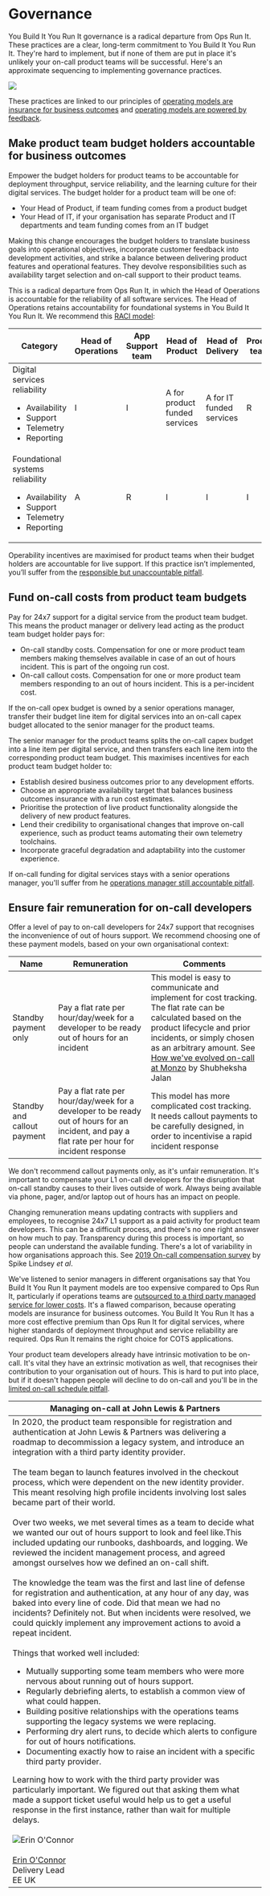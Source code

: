# Governance

You Build It You Run It governance is a radical departure from Ops Run It. These practices are a clear, long-term commitment to You Build It You Run It. They're hard to implement, but if none of them are put in place it's unlikely your on-call product teams will be successful. Here's an approximate sequencing to implementing governance practices.

![](../.gitbook/assets/practices/governance-practices.png)

These practices are linked to our principles of [operating models are insurance for business outcomes](https://you-build-it-you-run-it.playbook.ee/principles#operating-models-are-insurance-for-business-outcomes) and [operating models are powered by feedback](https://you-build-it-you-run-it.playbook.ee/principles#operating-models-are-powered-by-feedback). 

## Make product team budget holders accountable for business outcomes

Empower the budget holders for product teams to be accountable for deployment throughput, service reliability, and the learning culture for their digital services. The budget holder for a product team will be one of:

* Your Head of Product, if team funding comes from a product budget
* Your Head of IT, if your organisation has separate Product and IT departments and team funding comes from an IT budget

Making this change encourages the budget holders to translate business goals into operational objectives, incorporate customer feedback into development activities, and strike a balance between delivering product features and operational features. They devolve responsibilities such as availability target selection and on-call support to their product teams. 

This is a radical departure from Ops Run It, in which the Head of Operations is accountable for the reliability of all software services. The Head of Operations retains accountability for foundational systems in You Build It You Run It. We recommend this [RACI model](https://racichart.org/the-raci-model/):

|Category|Head of Operations|App Support team|Head of Product|Head of Delivery|Product teams|
|---|---|---|---|---|---|
|Digital services reliability<ul><li>Availability</li><li>Support</li><li>Telemetry</li><li>Reporting</li></ul>|I|I|A for product funded services|A for IT funded services|R|
|Foundational systems reliability<ul><li>Availability</li><li>Support</li><li>Telemetry</li><li>Reporting</li></ul>|A|R|I|I|I|

Operability incentives are maximised for product teams when their budget holders are accountable for live support. If this practice isn’t implemented, you’ll suffer from the [responsible but unaccountable pitfall](https://you-build-it-you-run-it.playbook.ee/pitfalls#responsible-but-unaccountable).

## Fund on-call costs from product team budgets

Pay for 24x7 support for a digital service from the product team budget. This means the product manager or delivery lead acting as the product team budget holder pays for:

* On-call standby costs. Compensation for one or more product team members making themselves available in case of an out of hours incident. This is part of the ongoing run cost.
* On-call callout costs. Compensation for one or more product team members responding to an out of hours incident. This is a per-incident cost.

If the on-call opex budget is owned by a senior operations manager, transfer their budget line item for digital services into an on-call capex budget allocated to the senior manager for the product teams.  

The senior manager for the product teams splits the on-call capex budget into a line item per digital service, and then transfers each line item into the corresponding product team budget. This maximises incentives for each product team budget holder to:

* Establish desired business outcomes prior to any development efforts.
* Choose an appropriate availability target that balances business outcomes insurance with a run cost estimates.
* Prioritise the protection of live product functionality alongside the delivery of new product features.
* Lend their credibility to organisational changes that improve on-call experience, such as product teams automating their own telemetry toolchains. 
* Incorporate graceful degradation and adaptability into the customer experience.

If on-call funding for digital services stays with a senior operations manager, you'll suffer from he [operations manager still accountable pitfall](https://you-build-it-you-run-it.playbook.ee/pitfalls).

## Ensure fair remuneration for on-call developers

Offer a level of pay to on-call developers for 24x7 support that recognises the inconvenience of out of hours support. We recommend choosing one of these payment models, based on your own organisational context:

|Name|Remuneration|Comments|
|---|---|---|
|Standby payment only|Pay a flat rate per hour/day/week for a developer to be ready out of hours for an incident|This model is easy to communicate and implement for cost tracking. The flat rate can be calculated based on the product lifecycle and prior incidents, or simply chosen as an arbitrary amount. See [How we've evolved on-call at Monzo](https://monzo.com/blog/how-weve-evolved-on-call-at-monzo) by Shubheksha Jalan|
|Standby and callout payment|Pay a flat rate per hour/day/week for a developer to be ready out of hours for an incident, and pay a flat rate per hour for incident response|This model has more complicated cost tracking. It needs callout payments to be carefully designed, in order to incentivise a rapid incident response|

We don't recommend callout payments only, as it's unfair remuneration. It's important to compensate your L1 on-call developers for the disruption that on-call standby causes to their lives outside of work. Always being available via phone, pager, and/or laptop out of hours has an impact on people.

Changing remuneration means updating contracts with suppliers and employees, to recognise 24x7 L1 support as a paid activity for product team developers. This can be a difficult process, and there's no one right answer on how much to pay. Transparency during this process is important, so people can understand the available funding. There's a lot of variability in how organisations approach this. See [2019 On-call compensation survey](https://oncall.netlify.app/) by Spike Lindsey *et al*. 

We've listened to senior managers in different organisations say that You Build It You Run It payment models are too expensive compared to Ops Run It, particularly if operations teams are [outsourced to a third party managed service for lower costs](https://you-build-it-you-run-it.playbook.ee/what-is-ops-run-it/benefits#service-reliability). It's a flawed comparison, because operating models are insurance for business outcomes. You Build It You Run It has a more cost effective premium than Ops Run It for digital services, where higher standards of deployment throughput and service reliability are required. Ops Run It remains the right choice for COTS applications. 

Your product team developers already have intrinsic motivation to be on-call. It's vital they have an extrinsic motivation as well, that recognises their contribution to your organisation out of hours. This is hard to put into place, but if it doesn't happen people will decline to do on-call and you'll be in the [limited on-call schedule pitfall](https://you-build-it-you-run-it.playbook.ee/pitfalls).

|Managing on-call at John Lewis & Partners|
|---|
|In 2020, the product team responsible for registration and authentication at John Lewis & Partners was delivering a roadmap to decommission a legacy system, and introduce an integration with a third party identity provider.<br><br>The team began to launch features involved in the checkout process, which were dependent on the new identity provider. This meant resolving high profile incidents involving lost sales became part of their world.<br><br>Over two weeks, we met several times as a team to decide what we wanted our out of hours support to look and feel like.This included updating our runbooks, dashboards, and logging. We reviewed the incident management process, and agreed amongst ourselves how we defined an on-call shift.<br><br>The knowledge the team was the first and last line of defense for registration and authentication, at any hour of any day, was baked into every line of code. Did that mean we had no incidents? Definitely not. But when incidents were resolved, we could quickly implement any improvement actions to avoid a repeat incident.<br><br>Things that worked well included:<ul><li>Mutually supporting some team members who were more nervous about running out of hours support.</li><li>Regularly debriefing alerts, to establish a common view of what could happen.</li><li>Building positive relationships with the operations teams supporting the legacy systems we were replacing.</li><li>Performing dry alert runs, to decide which alerts to configure for out of hours notifications.</li><li>Documenting exactly how to raise an incident with a specific third party provider.</li></ul>Learning how to work with the third party provider was particularly important. We figured out that asking them what made a support ticket useful would help us to get a useful response in the first instance, rather than wait for multiple delays.<br><br>![Erin O'Connor](../.gitbook/assets/practices/erin-oconnor.jpg)<br><br>[Erin O'Connor](https://www.linkedin.com/in/deliveredge/)<br>Delivery Lead<br>EE UK|
